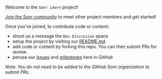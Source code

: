 Welcome to the `Sonr Learn` project!

[Join the Sonr community](https://community.sonr.io) to meet other project members and get started! 

Once you've joined, to contribute code or content:

- shoot us a message the `Dev Discussion` space
- setup the project by visiting our [README.md](./README.md)
- add code or content by forking this repo. You can then submit PRs for review.
- peruse our [issues](https://github.com/sonr-io/sonr-learn/issues) and
  [milestones](https://github.com/sonr-io/sonr-learn/milestones) here in
  GitHub

_Note: You do not need to be added to the GitHub Sonr organization to
submit PRs._
